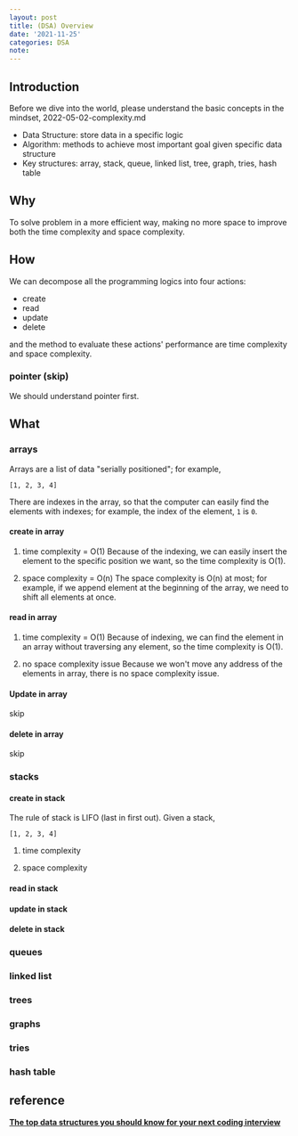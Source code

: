 ```yaml
---
layout: post
title: (DSA) Overview
date: '2021-11-25'
categories: DSA
note:
---
```


## Introduction

Before we dive into the world, please understand the basic concepts in the mindset, 2022-05-02-complexity.md

* Data Structure: store data in a specific logic
* Algorithm: methods to achieve most important goal given specific data structure
* Key structures: array, stack, queue, linked list, tree, graph, tries, hash table

## Why

To solve problem in a more efficient way, making no more space to improve both the time complexity and space complexity.

## How

We can decompose all the programming logics into four actions:

* create
* read
* update
* delete

and the method to evaluate these actions' performance are time complexity and space complexity.

### pointer (skip)

We should understand pointer first.

## What

### arrays

Arrays are a list of data "serially positioned"; for example,

```golang
[1, 2, 3, 4]
```

There are indexes in the array, so that the computer can easily find the elements with indexes; for example, the index of the element, `1` is `0`.

#### create in array

1. time complexity = O(1)
Because of the indexing, we can easily insert the element to the specific position we want, so the time complexity is O(1).

2. space complexity = O(n)
The space complexity is O(n) at most; for example, if we append element at the beginning of the array, we need to shift all elements at once.

#### read in array

1. time complexity = O(1)
Because of indexing, we can find the element in an array without traversing any element, so the time complexity is O(1).

2. no space complexity issue
Because we won't move any address of the elements in array, there is no space complexity issue.

#### Update in array

skip

#### delete in array

skip

### stacks

#### create in stack

The rule of stack is LIFO (last in first out). Given a stack,

```golang
[1, 2, 3, 4]
```

1. time complexity

2. space complexity
#### read in stack

#### update in stack

#### delete in stack

### queues

### linked list

### trees

### graphs

### tries

### hash table

## reference

[**The top data structures you should know for your next coding interview**](https://www.freecodecamp.org/news/the-top-data-structures-you-should-know-for-your-next-coding-interview-36af0831f5e3/)
